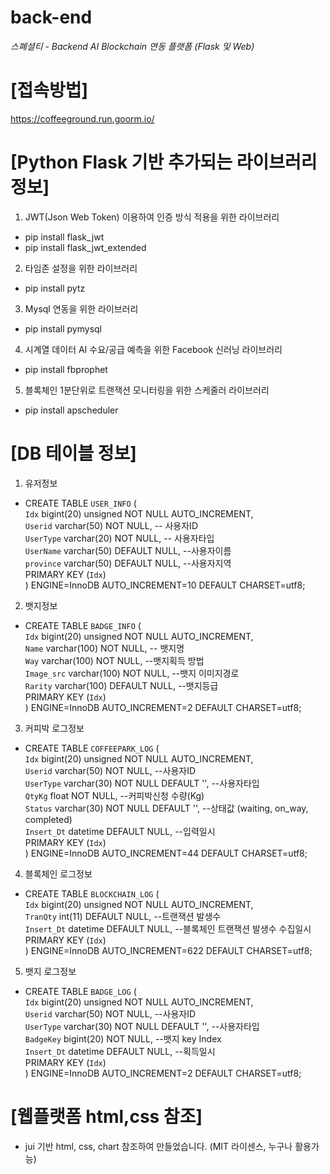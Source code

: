 # back-end
*_스폐셜티 - Backend AI Blockchain 연동 플랫폼 (Flask 및 Web)_*

# [접속방법]  
https://coffeeground.run.goorm.io/


# [Python Flask 기반 추가되는 라이브러리 정보]  

1) JWT(Json Web Token) 이용하여 인증 방식 적용을 위한 라이브러리
- pip install flask_jwt
- pip install flask_jwt_extended

2) 타임존 설정을 위한 라이브러리
- pip install pytz

3) Mysql 연동을 위한 라이브러리
- pip install pymysql

4) 시계열 데이터 AI 수요/공급 예측을 위한 Facebook 신러닝 라이브러리
- pip install fbprophet

5) 블록체인 1분단위로 트랜잭션 모니터링을 위한 스케줄러 라이브러리
- pip install apscheduler


# [DB 테이블 정보]  
1) 유저정보
- CREATE TABLE `USER_INFO` (  
  `Idx` bigint(20) unsigned NOT NULL AUTO_INCREMENT,  
  `Userid` varchar(50) NOT NULL, -- 사용자ID  
  `UserType` varchar(20) NOT NULL, -- 사용자타입  
  `UserName` varchar(50) DEFAULT NULL, --사용자이름  
  `province` varchar(50) DEFAULT NULL, --사용자지역  
  PRIMARY KEY (`Idx`)  
) ENGINE=InnoDB AUTO_INCREMENT=10 DEFAULT CHARSET=utf8;  

2) 뱃지정보
- CREATE TABLE `BADGE_INFO` (  
  `Idx` bigint(20) unsigned NOT NULL AUTO_INCREMENT,  
  `Name` varchar(100) NOT NULL, -- 뱃지명  
  `Way` varchar(100) NOT NULL, --뱃지획득 방법  
  `Image_src` varchar(100) NOT NULL, --뱃지 이미지경로  
  `Rarity` varchar(100) DEFAULT NULL, --뱃지등급  
  PRIMARY KEY (`Idx`)  
) ENGINE=InnoDB AUTO_INCREMENT=2 DEFAULT CHARSET=utf8;  

3) 커피박 로그정보
- CREATE TABLE `COFFEEPARK_LOG` (  
  `Idx` bigint(20) unsigned NOT NULL AUTO_INCREMENT,  
  `Userid` varchar(50) NOT NULL, --사용자ID  
  `UserType` varchar(30) NOT NULL DEFAULT '', --사용자타입  
  `QtyKg` float NOT NULL, --커피박신청 수량(Kg)  
  `Status` varchar(30) NOT NULL DEFAULT '', --상태값 (waiting, on_way, completed)  
  `Insert_Dt` datetime DEFAULT NULL, --입력일시  
  PRIMARY KEY (`Idx`)  
) ENGINE=InnoDB AUTO_INCREMENT=44 DEFAULT CHARSET=utf8;  

4) 블록체인 로그정보
- CREATE TABLE `BLOCKCHAIN_LOG` (  
  `Idx` bigint(20) unsigned NOT NULL AUTO_INCREMENT,  
  `TranQty` int(11) DEFAULT NULL, --트랜잭션 발생수  
  `Insert_Dt` datetime DEFAULT NULL, --블록체인 트랜잭션 발생수 수집일시  
  PRIMARY KEY (`Idx`)  
) ENGINE=InnoDB AUTO_INCREMENT=622 DEFAULT CHARSET=utf8;  

5) 뱃지 로그정보
- CREATE TABLE `BADGE_LOG` (  
  `Idx` bigint(20) unsigned NOT NULL AUTO_INCREMENT,  
  `Userid` varchar(50) NOT NULL, --사용자ID  
  `UserType` varchar(30) NOT NULL DEFAULT '', --사용자타입  
  `BadgeKey` bigint(20) NOT NULL, --뱃지 key Index  
  `Insert_Dt` datetime DEFAULT NULL, --획득일시  
  PRIMARY KEY (`Idx`)  
) ENGINE=InnoDB AUTO_INCREMENT=2 DEFAULT CHARSET=utf8;  

# [웹플랫폼 html,css 참조]  
- jui 기반 html, css, chart 참조하여 만들었습니다. (MIT 라이센스, 누구나 활용가능)

